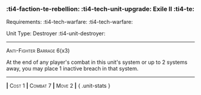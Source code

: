 ### :ti4-faction-te-rebellion: :ti4-tech-unit-upgrade: **Exile II** :ti4-te:

Requirements: :ti4-tech-warfare: :ti4-tech-warfare:

Unit Type: Destroyer :ti4-unit-destroyer:

---

<span style="font-variant:small-caps;">Anti-Fighter Barrage</span> 6(x3)

At the end of any player's combat in this unit's system or up to 2 systems away, you may place 1 inactive breach in that system.

---

__|__ <span style="font-variant:small-caps;">Cost 1</span> __|__ <span style="font-variant:small-caps;">Combat 7</span> __|__ <span style="font-variant:small-caps;">Move 2</span> __|__
{ .unit-stats }
